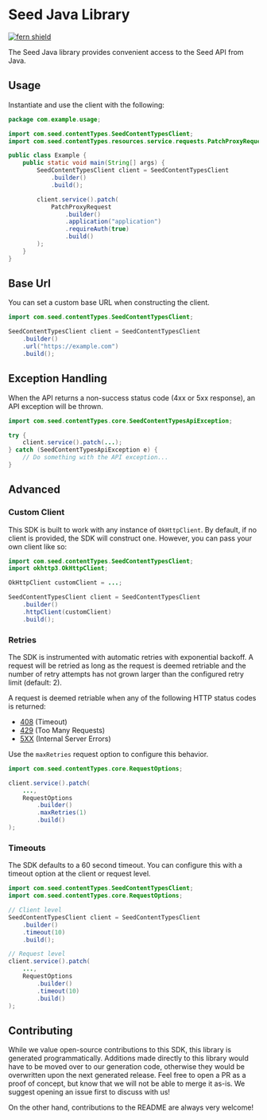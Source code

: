# Seed Java Library

[![fern shield](https://img.shields.io/badge/%F0%9F%8C%BF-Built%20with%20Fern-brightgreen)](https://buildwithfern.com?utm_source=github&utm_medium=github&utm_campaign=readme&utm_source=Seed%2FJava)

The Seed Java library provides convenient access to the Seed API from Java.

## Usage

Instantiate and use the client with the following:

```java
package com.example.usage;

import com.seed.contentTypes.SeedContentTypesClient;
import com.seed.contentTypes.resources.service.requests.PatchProxyRequest;

public class Example {
    public static void main(String[] args) {
        SeedContentTypesClient client = SeedContentTypesClient
            .builder()
            .build();

        client.service().patch(
            PatchProxyRequest
                .builder()
                .application("application")
                .requireAuth(true)
                .build()
        );
    }
}
```

## Base Url

You can set a custom base URL when constructing the client.

```java
import com.seed.contentTypes.SeedContentTypesClient;

SeedContentTypesClient client = SeedContentTypesClient
    .builder()
    .url("https://example.com")
    .build();
```

## Exception Handling

When the API returns a non-success status code (4xx or 5xx response), an API exception will be thrown.

```java
import com.seed.contentTypes.core.SeedContentTypesApiException;

try {
    client.service().patch(...);
} catch (SeedContentTypesApiException e) {
    // Do something with the API exception...
}
```

## Advanced

### Custom Client

This SDK is built to work with any instance of `OkHttpClient`. By default, if no client is provided, the SDK will construct one. 
However, you can pass your own client like so:

```java
import com.seed.contentTypes.SeedContentTypesClient;
import okhttp3.OkHttpClient;

OkHttpClient customClient = ...;

SeedContentTypesClient client = SeedContentTypesClient
    .builder()
    .httpClient(customClient)
    .build();
```

### Retries

The SDK is instrumented with automatic retries with exponential backoff. A request will be retried as long
as the request is deemed retriable and the number of retry attempts has not grown larger than the configured
retry limit (default: 2).

A request is deemed retriable when any of the following HTTP status codes is returned:

- [408](https://developer.mozilla.org/en-US/docs/Web/HTTP/Status/408) (Timeout)
- [429](https://developer.mozilla.org/en-US/docs/Web/HTTP/Status/429) (Too Many Requests)
- [5XX](https://developer.mozilla.org/en-US/docs/Web/HTTP/Status/500) (Internal Server Errors)

Use the `maxRetries` request option to configure this behavior.

```java
import com.seed.contentTypes.core.RequestOptions;

client.service().patch(
    ...,
    RequestOptions
        .builder()
        .maxRetries(1)
        .build()
);
```

### Timeouts

The SDK defaults to a 60 second timeout. You can configure this with a timeout option at the client or request level.

```java
import com.seed.contentTypes.SeedContentTypesClient;
import com.seed.contentTypes.core.RequestOptions;

// Client level
SeedContentTypesClient client = SeedContentTypesClient
    .builder()
    .timeout(10)
    .build();

// Request level
client.service().patch(
    ...,
    RequestOptions
        .builder()
        .timeout(10)
        .build()
);
```

## Contributing

While we value open-source contributions to this SDK, this library is generated programmatically.
Additions made directly to this library would have to be moved over to our generation code,
otherwise they would be overwritten upon the next generated release. Feel free to open a PR as
a proof of concept, but know that we will not be able to merge it as-is. We suggest opening
an issue first to discuss with us!

On the other hand, contributions to the README are always very welcome!